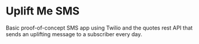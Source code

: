 # Uplift Me SMS

Basic proof-of-concept SMS app using Twilio and the quotes rest API that sends an uplifting message to a subscriber every day.

